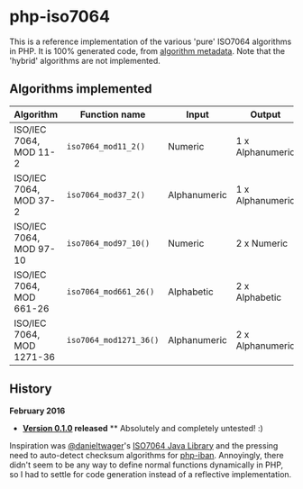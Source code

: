 php-iso7064
===========

This is a reference implementation of the various 'pure' ISO7064 algorithms in PHP. It is 100% generated code, from [algorithm metadata](https://github.com/globalcitizen/php-iso7064/blob/master/utils/algorithms.txt). Note that the 'hybrid' algorithms are not implemented.

Algorithms implemented
----------------------

| Algorithm | Function name | Input | Output |
| --------- | ------------- | ----- | ------ |
| ISO/IEC 7064, MOD 11-2 | `iso7064_mod11_2()` | Numeric | 1 x Alphanumeric|
| ISO/IEC 7064, MOD 37-2 | `iso7064_mod37_2()` | Alphanumeric | 1 x Alphanumeric|
| ISO/IEC 7064, MOD 97-10 | `iso7064_mod97_10()` | Numeric | 2 x Numeric|
| ISO/IEC 7064, MOD 661-26 | `iso7064_mod661_26()` | Alphabetic | 2 x Alphabetic|
| ISO/IEC 7064, MOD 1271-36 | `iso7064_mod1271_36()` | Alphanumeric | 2 x Alphanumeric|

History
-------

__February 2016__
* __[Version 0.1.0](https://github.com/globalcitizen/php-iban/releases/tag/v0.1.0) released__
** Absolutely and completely untested! :)

Inspiration was [@danieltwager](https://github.com/danieltwagner/)'s [ISO7064 Java Library](https://github.com/danieltwagner/iso7064/) and the pressing need to auto-detect checksum algorithms for [php-iban](https://github.com/globalcitizen/php-iban). Annoyingly, there didn't seem to be any way to define normal functions dynamically in PHP, so I had to settle for code generation instead of a reflective implementation.
